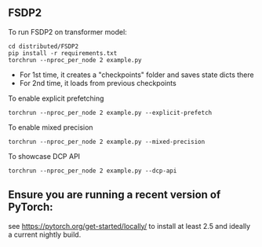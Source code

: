 ## FSDP2
To run FSDP2 on transformer model:

```
cd distributed/FSDP2
pip install -r requirements.txt
torchrun --nproc_per_node 2 example.py
```
* For 1st time, it creates a "checkpoints" folder and saves state dicts there
* For 2nd time, it loads from previous checkpoints

To enable explicit prefetching
```
torchrun --nproc_per_node 2 example.py --explicit-prefetch
```

To enable mixed precision
```
torchrun --nproc_per_node 2 example.py --mixed-precision
```

To showcase DCP API
```
torchrun --nproc_per_node 2 example.py --dcp-api
```

## Ensure you are running a recent version of PyTorch:
see https://pytorch.org/get-started/locally/ to install at least 2.5 and ideally a current nightly build.
